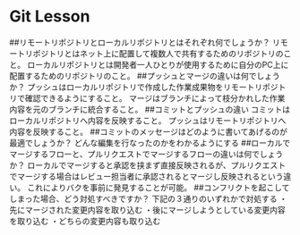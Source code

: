 # Git Lesson

##リモートリポジトリとローカルリポジトリとはそれぞれ何でしょうか？
リモートリポジトリとはネット上に配置して複数人で共有するためのリポジトリのこと。
ローカルリポジトリとは開発者一人ひとりが使用するために自分のPC上に配置するためのリポジトリのこと。
##プッシュとマージの違いは何でしょうか？
プッシュはローカルリポジトリで作成した作業成果物をリモートリポジトリで確認できるようにすること。
マージはブランチによって枝分かれした作業内容を元のブランチに統合すること。
##コミットとプッシュの違い
コミットはローカルリポジトリへ内容を反映すること。
プッシュはリモートリポジトリへ内容を反映すること。
##コミットのメッセージはどのように書いてあげるのが最適でしょうか？
どんな編集を行なったのかをわかるようにする
##ローカルでマージするフローと、プルリクエストでマージするフローの違いは何でしょうか？
ローカルでマージすると承認を挟まず直接反映されるが、プルリクエストでマージする場合はレビュー担当者に承認されるとマージし反映されるという違い。
これによりバクを事前に発見することが可能。
##コンフリクトを起こしてしまった場合、どう対処すべきですか？
下記の３通りのいずれかで対処する
・先にマージされた変更内容を取り込む
・後にマージしようとしている変更内容を取り込む
・どちらの変更内容も取り込む
